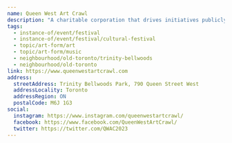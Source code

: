 ```yaml
---
name: Queen West Art Crawl
description: "A charitable corporation that drives initiatives publicly benefiting artists and residents of Toronto through art, music, and multiculturalism. The annual two-day multidisciplinary arts festival takes place in Trinity Bellwoods Park each September, featuring an outdoor art exhibition with up to 150 artists, main stage music and drag performances, a 2SLGBTQ+ friendly Kids' Zone, and free programming. With attendance of 25-35k, QWAC has developed into an inclusive arts and multicultural festival."
tags:
  - instance-of/event/festival
  - instance-of/event/festival/cultural-festival
  - topic/art-form/art
  - topic/art-form/music
  - neighbourhood/old-toronto/trinity-bellwoods
  - neighbourhood/old-toronto
link: https://www.queenwestartcrawl.com
address:
  streetAddress: Trinity Bellwoods Park, 790 Queen Street West
  addressLocality: Toronto
  addressRegion: ON
  postalCode: M6J 1G3
social:
  instagram: https://www.instagram.com/queenwestartcrawl/
  facebook: https://www.facebook.com/QueenWestArtCrawl/
  twitter: https://twitter.com/QWAC2023
---
```

